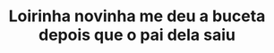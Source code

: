 ---
layout: post
title: Loirinha novinha me deu a buceta depois que o pai dela saiu
thumb: loirinha-novinha-me-deu-a-buceta-depois-que-o-pai-dela-saiu
duration: "12:02"
permalink: /:title
video: https://www.xvideos.com/embedframe/48082071
categories: gostosa, delicia, safada, prima, loira, novinha
description: O pai saiu para trabalhar e a novinha me deu a buceta sem ele saber, além de safada ela tem um corpo perfeito com grandes seios e uma bucetinha gostosa.
---
